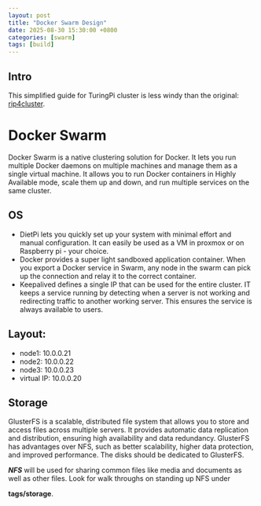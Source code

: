 ```yaml
---
layout: post
title: "Docker Swarm Design"
date: 2025-08-30 15:30:00 +0800
categories: [swarm]
tags: [build]
---
```

## Intro
This simplified guide for TuringPi cluster is less windy than the original: [rip4cluster](https://rpi4cluster.com/docker-swarm-intro).

# Docker Swarm
Docker Swarm is a native clustering solution for Docker. It lets you run multiple Docker daemons on multiple machines and manage them as a single virtual machine. It allows you to run Docker containers in Highly Available mode, scale them up and down, and run multiple services on the same cluster.

## OS
* DietPi lets you quickly set up your system with minimal effort and manual configuration. It can easily be used as a VM in proxmox or on Raspberry pi - your choice.
* Docker provides a super light sandboxed application container. When you export a Docker service in Swarm, any node in the swarm can pick up the connection and relay it to the correct container. 
* Keepalived defines a single IP that can be used for the entire cluster. IT keeps a service running by detecting when a server is not working and redirecting traffic to another working server. This ensures the service is always available to users.

## Layout:
- node1: 10.0.0.21
- node2: 10.0.0.22
- node3: 10.0.0.23
- virtual IP: 10.0.0.20

## Storage
GlusterFS is a scalable, distributed file system that allows you to store and access files across multiple servers. It provides automatic data replication and distribution, ensuring high availability and data redundancy. GlusterFS has advantages over NFS, such as better scalability, higher data protection, and improved performance. The disks should be dedicated to GlusterFS.

***NFS*** will be used for sharing common files like media and documents as well as other files. Look for walk throughs on standing up NFS under 

**tags/storage**. 
